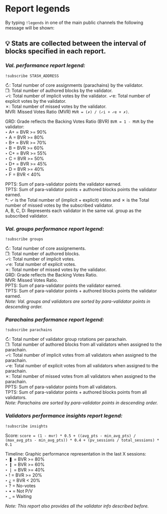 # Report legends

By typing `!legends` in one of the main public channels the following message will be shown:

## 💡 Stats are collected between the interval of blocks specified in each report.

### _Val. performance report legend:_

`!subscribe STASH_ADDRESS`

↻: Total number of core assignments (parachains) by the validator.  
❒: Total number of authored blocks by the validator.  
✓i: Total number of implicit votes by the validator.
✓e: Total number of explicit votes by the validator.  
✗: Total number of missed votes by the validator.  
MVR: Missed Votes Ratio (MVR) `MVR = (✗) / (✓i + ✓e + ✗)`.  

GRD: Grade reflects the Backing Votes Ratio (BVR) `BVR = 1 - MVR` by the validator:  
‣ A+ = BVR >= 90%  
‣ A = BVR >= 80%  
‣ B+ = BVR >= 70%  
‣ B = BVR >= 60%  
‣ C+ = BVR >= 55%  
‣ C = BVR >= 50%  
‣ D+ = BVR >= 45%  
‣ D = BVR >= 40%  
‣ F = BVR < 40%  

PPTS: Sum of para-validator points the validator earned.  
TPTS: Sum of para-validator points + authored blocks points the validator earned.  
*: ✓ is the Total number of (implicit + explicit) votes and ✗ is the Total number of missed votes by the subscribed validator.  
A, B, C, D: Represents each validator in the same val. group as the subscribed validator.

### _Val. groups performance report legend:_

`!subscribe groups`

↻: Total number of core assignements.  
❒: Total number of authored blocks.  
✓i: Total number of implicit votes.  
✓e: Total number of explicit votes.  
✗: Total number of missed votes by the validator.  
GRD: Grade reflects the Backing Votes Ratio.  
MVR: Missed Votes Ratio.  
PPTS: Sum of para-validator points the validator earned.  
TPTS: Sum of para-validator points + authored blocks points the validator earned.  
_Note: Val. groups and validators are sorted by para-validator points in descending order._

### _Parachains performance report legend:_

`!subscribe parachains`

↻: Total number of validator group rotations per parachain.  
❒: Total number of authored blocks from all validators when assigned to the parachain.  
✓i: Total number of implicit votes from all validators when assigned to the parachain.  
✓e: Total number of explicit votes from all validators when assigned to the parachain.  
✗: Total number of missed votes from all validators when assigned to the parachain.  
PPTS: Sum of para-validator points from all validators.  
TPTS: Sum of para-validator points + authored blocks points from all validators.  
_Note: Parachains are sorted by para-validator points in descending order._

### _Validators performance insights report legend:_

`!subscribe insights`

Score: `score = (1 - mvr) * 0.5 + ((avg_pts - min_avg_pts) / (max_avg_pts - min_avg_pts)) * 0.4 + (pv_sessions / total_sessions) * 0.1`

Timeline: Graphic performance representation in the last X sessions:  
‣ ❚ = BVR >= 80%  
‣ ❙ = BVR >= 60%  
‣ ❘ = BVR >= 40%  
‣ ! = BVR >= 20%  
‣ ¿ = BVR < 20%  
‣ ? = No-votes  
‣ • = Not P/V  
‣ _ = Waiting  

_Note: This report also provides all the validator info described before._
